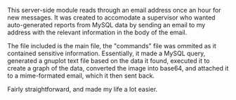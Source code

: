 This server-side module reads through an email address once an hour for new messages. It was created to accomodate a supervisor who wanted auto-generated reports from MySQL data by sending an email to my address with the relevant information in the body of the email.

The file included is the main file, the "commands" file was ommited as it contained sensitive information. Essentially, it made a MySQL query, generated a gnuplot text file based on the data it found, executed it to create a graph of the data, converted the image into base64, and attached it to a mime-formated email, which it then sent back. 

Fairly straightforward, and made my life a lot easier.
